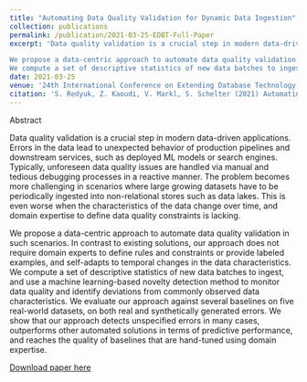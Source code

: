 ```yaml
---
title: "Automating Data Quality Validation for Dynamic Data Ingestion"
collection: publications
permalink: /publication/2021-03-25-EDBT-Full-Paper
excerpt: 'Data quality validation is a crucial step in modern data-driven applications. Errors in the data lead to unexpected behavior of production pipelines and downstream services, such as deployed ML models or search engines. Typically, unforeseen data quality issues are handled via manual and tedious debugging processes in a reactive manner. The problem becomes more challenging in scenarios where large growing datasets have to be periodically ingested into non-relational stores such as data lakes. This is even worse when the characteristics of the data change over time, and domain expertise to define data quality constraints is lacking.

We propose a data-centric approach to automate data quality validation in such scenarios. In contrast to existing solutions, our approach does not require domain experts to define rules and constraints or provide labeled examples, and self-adapts to temporal changes in the data characteristics.
We compute a set of descriptive statistics of new data batches to ingest, and use a machine learning-based novelty detection method to monitor data quality and identify deviations from commonly observed data characteristics. We evaluate our approach against several baselines on five real-world datasets, on both real and synthetically generated errors. We show that our approach detects unspecified errors in many cases, outperforms other automated solutions in terms of predictive performance, and reaches the quality of baselines that are hand-tuned using domain expertise.'
date: 2021-03-25
venue: '24th International Conference on Extending Database Technology (EDBT)'
citation: 'S. Redyuk, Z. Kaoudi, V. Markl, S. Schelter (2021) Automating Data Quality Validation for Dynamic Data Ingestion. EDBT’21, Nicosia, Cyprus'
---
```

Abstract

Data quality validation is a crucial step in modern data-driven applications. Errors in the data lead to unexpected behavior of production pipelines and downstream services, such as deployed ML models or search engines. Typically, unforeseen data quality issues are handled via manual and tedious debugging processes in a reactive manner. The problem becomes more challenging in scenarios where large growing datasets have to be periodically ingested into non-relational stores such as data lakes. This is even worse when the characteristics of the data change over time, and domain expertise to define data quality constraints is lacking.

We propose a data-centric approach to automate data quality validation in such scenarios. In contrast to existing solutions, our approach does not require domain experts to define rules and constraints or provide labeled examples, and self-adapts to temporal changes in the data characteristics.
We compute a set of descriptive statistics of new data batches to ingest, and use a machine learning-based novelty detection method to monitor data quality and identify deviations from commonly observed data characteristics. We evaluate our approach against several baselines on five real-world datasets, on both real and synthetically generated errors. We show that our approach detects unspecified errors in many cases, outperforms other automated solutions in terms of predictive performance, and reaches the quality of baselines that are hand-tuned using domain expertise.

[Download paper here](http://sergred.github.io/files/edbt.reds.pdf)
